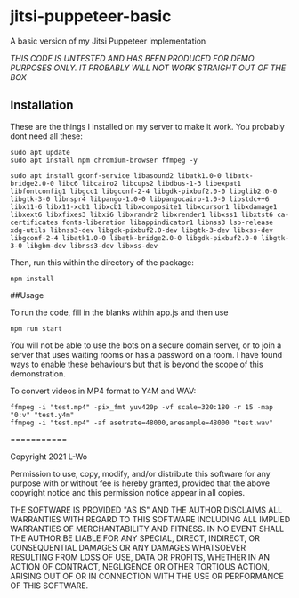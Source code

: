 # jitsi-puppeteer-basic
A basic version of my Jitsi Puppeteer implementation

*THIS CODE IS UNTESTED AND HAS BEEN PRODUCED FOR DEMO PURPOSES ONLY. IT PROBABLY WILL NOT WORK STRAIGHT OUT OF THE BOX*

## Installation

These are the things I installed on my server to make it work. You probably dont need all these:

    sudo apt update
    sudo apt install npm chromium-browser ffmpeg -y

    sudo apt install gconf-service libasound2 libatk1.0-0 libatk-bridge2.0-0 libc6 libcairo2 libcups2 libdbus-1-3 libexpat1 libfontconfig1 libgcc1 libgconf-2-4 libgdk-pixbuf2.0-0 libglib2.0-0 libgtk-3-0 libnspr4 libpango-1.0-0 libpangocairo-1.0-0 libstdc++6 libx11-6 libx11-xcb1 libxcb1 libxcomposite1 libxcursor1 libxdamage1 libxext6 libxfixes3 libxi6 libxrandr2 libxrender1 libxss1 libxtst6 ca-certificates fonts-liberation libappindicator1 libnss3 lsb-release xdg-utils libnss3-dev libgdk-pixbuf2.0-dev libgtk-3-dev libxss-dev libgconf-2-4 libatk1.0-0 libatk-bridge2.0-0 libgdk-pixbuf2.0-0 libgtk-3-0 libgbm-dev libnss3-dev libxss-dev


Then, run this within the directory of the package:

    npm install

##Usage

To run the code, fill in the blanks within app.js and then use

    npm run start

You will not be able to use the bots on a secure domain server, or to join a server that uses waiting rooms or has a password on a room. I have found ways to enable these behaviours but that is beyond the scope of this demonstration.

To convert videos in MP4 format to Y4M and WAV:
  
    ffmpeg -i "test.mp4" -pix_fmt yuv420p -vf scale=320:180 -r 15 -map "0:v" "test.y4m"
    ffmpeg -i "test.mp4" -af asetrate=48000,aresample=48000 "test.wav"

===========

Copyright 2021 L-Wo 

Permission to use, copy, modify, and/or distribute this software for any purpose with or without fee is hereby granted, provided that the above copyright notice and this permission notice appear in all copies.

THE SOFTWARE IS PROVIDED "AS IS" AND THE AUTHOR DISCLAIMS ALL WARRANTIES WITH REGARD TO THIS SOFTWARE INCLUDING ALL IMPLIED WARRANTIES OF MERCHANTABILITY AND FITNESS. IN NO EVENT SHALL THE AUTHOR BE LIABLE FOR ANY SPECIAL, DIRECT, INDIRECT, OR CONSEQUENTIAL DAMAGES OR ANY DAMAGES WHATSOEVER RESULTING FROM LOSS OF USE, DATA OR PROFITS, WHETHER IN AN ACTION OF CONTRACT, NEGLIGENCE OR OTHER TORTIOUS ACTION, ARISING OUT OF OR IN CONNECTION WITH THE USE OR PERFORMANCE OF THIS SOFTWARE.